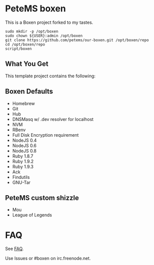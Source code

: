 # PeteMS boxen

This is a Boxen project forked to my tastes.

```
sudo mkdir -p /opt/boxen
sudo chown ${USER}:admin /opt/boxen
git clone https://github.com/petems/our-boxen.git /opt/boxen/repo
cd /opt/boxen/repo
script/boxen
```

## What You Get

This template project contains the following:

## Boxen Defaults
* Homebrew
* Git
* Hub
* DNSMasq w/ .dev resolver for localhost
* NVM
* RBenv
* Full Disk Encryption requirement
* NodeJS 0.4
* NodeJS 0.6
* NodeJS 0.8
* Ruby 1.8.7
* Ruby 1.9.2
* Ruby 1.9.3
* Ack
* Findutils
* GNU-Tar

## PeteMS custom shizzle
* Mou
* League of Legends

FAQ
=======
See [FAQ](https://github.com/boxen/our-boxen/blob/master/docs/faq.md).

Use Issues or #boxen on irc.freenode.net.
